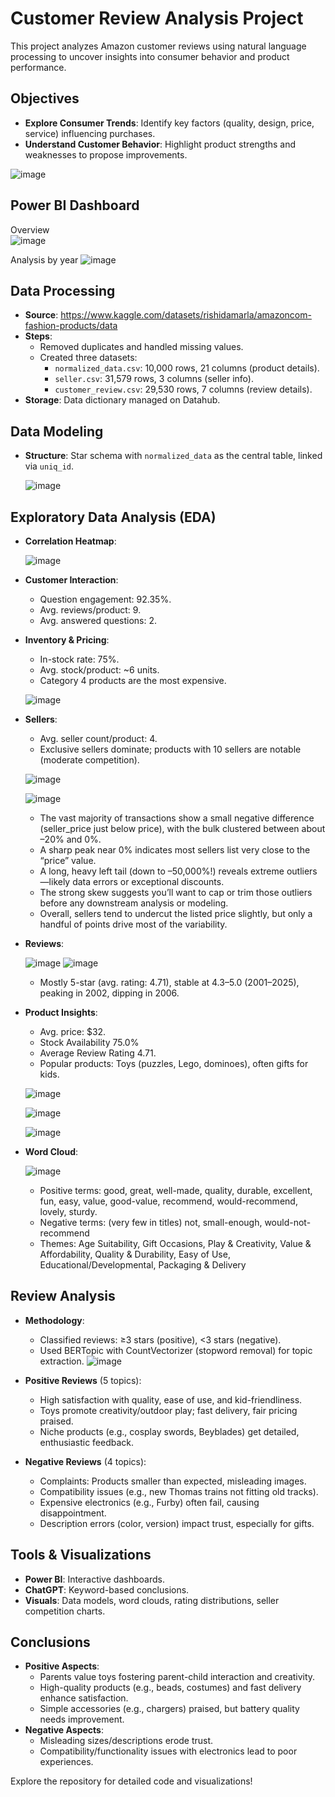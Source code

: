 # Customer Review Analysis Project

This project analyzes Amazon customer reviews using natural language processing to uncover insights into consumer behavior and product performance.

## Objectives
- **Explore Consumer Trends**: Identify key factors (quality, design, price, service) influencing purchases.
- **Understand Customer Behavior**: Highlight product strengths and weaknesses to propose improvements.

![image](https://github.com/user-attachments/assets/163a7bae-cc90-47ff-83b2-e52e8f63bb3b)
## Power BI Dashboard
Overview \
![image](https://github.com/user-attachments/assets/378a6920-c787-4d0f-9b61-682aecac8e27)

Analysis by year
![image](https://github.com/user-attachments/assets/98df43fc-df0d-48e4-80a1-15ad8dfd2e5a)


## Data Processing
- **Source**: https://www.kaggle.com/datasets/rishidamarla/amazoncom-fashion-products/data
- **Steps**:
  - Removed duplicates and handled missing values.
  - Created three datasets:
    - `normalized_data.csv`: 10,000 rows, 21 columns (product details).
    - `seller.csv`: 31,579 rows, 3 columns (seller info).
    - `customer_review.csv`: 29,530 rows, 7 columns (review details).
- **Storage**: Data dictionary managed on Datahub.

## Data Modeling
- **Structure**: Star schema with `normalized_data` as the central table, linked via `uniq_id`.

   ![image](https://github.com/user-attachments/assets/56effe5b-5c7e-432f-864e-6551ec535b8a)

  
## Exploratory Data Analysis (EDA)
- **Correlation Heatmap**:

  ![image](https://github.com/user-attachments/assets/3416efc4-7945-463b-9390-cb99f8a98283)

- **Customer Interaction**:
  - Question engagement: 92.35%.
  - Avg. reviews/product: 9.
  - Avg. answered questions: 2.

- **Inventory & Pricing**:
  - In-stock rate: 75%.
  - Avg. stock/product: ~6 units.
  - Category 4 products are the most expensive.

  ![image](https://github.com/user-attachments/assets/34aec84f-4668-4bfc-99e7-d3890968d4ab)



- **Sellers**:
  - Avg. seller count/product: 4.
  - Exclusive sellers dominate; products with 10 sellers are notable (moderate competition).
  
  ![image](https://github.com/user-attachments/assets/66fea14d-691b-4895-a309-8f1396b068cc)

  ![image](https://github.com/user-attachments/assets/0f5c5bac-13a6-4f63-8e2f-f0f6bbc2c3a6)


    - The vast majority of transactions show a small negative difference (seller_price just below price), with the bulk clustered between about –20% and 0%. 
    - A sharp peak near 0% indicates most sellers list very close to the “price” value. 
    - A long, heavy left tail (down to –50,000%!) reveals extreme outliers—likely data errors or exceptional discounts. 
    - The strong skew suggests you’ll want to cap or trim those outliers before any downstream analysis or modeling. 
    - Overall, sellers tend to undercut the listed price slightly, but only a handful of points drive most of the variability.

- **Reviews**:

  ![image](https://github.com/user-attachments/assets/dac9e638-d908-4144-a3ba-0f33bd93d60b)
  ![image](https://github.com/user-attachments/assets/ee4138e7-c460-4599-92aa-f0e47b203d69)

  
  - Mostly 5-star (avg. rating: 4.71), stable at 4.3–5.0 (2001–2025), peaking in 2002, dipping in 2006.
  
- **Product Insights**:
  - Avg. price: $32.
  - Stock Availability 75.0%
  - Average Review Rating 4.71.
  - Popular products: Toys (puzzles, Lego, dominoes), often gifts for kids.

  ![image](https://github.com/user-attachments/assets/23681179-de8a-4afb-b6cd-8d82ddc8fc46)

  ![image](https://github.com/user-attachments/assets/d2d7a4db-1a3c-429a-b7c5-7b9d85333129)

  ![image](https://github.com/user-attachments/assets/adc78951-4fb0-4781-be65-0c155f2b3caa)

- **Word Cloud**:

  ![image](https://github.com/user-attachments/assets/1690d610-9bc2-4daf-9a5a-0ac993d73b69)

  - Positive terms: good, great, well-made, quality, durable, excellent, fun, easy, value, good-value, recommend, would-recommend, lovely, sturdy.
  - Negative terms: (very few in titles) not, small-enough, would-not-recommend
  - Themes: Age Suitability, Gift Occasions, Play & Creativity, Value & Affordability, Quality & Durability, Easy of Use, Educational/Developmental, Packaging & Delivery
## Review Analysis
- **Methodology**:
  - Classified reviews: ≥3 stars (positive), <3 stars (negative).
  - Used BERTopic with CountVectorizer (stopword removal) for topic extraction.
  ![image](https://github.com/user-attachments/assets/f326fab7-9c8a-441b-bead-126a53648c7d)

- **Positive Reviews** (5 topics):
  - High satisfaction with quality, ease of use, and kid-friendliness.
  - Toys promote creativity/outdoor play; fast delivery, fair pricing praised.
  - Niche products (e.g., cosplay swords, Beyblades) get detailed, enthusiastic feedback.
- **Negative Reviews** (4 topics):
  - Complaints: Products smaller than expected, misleading images.
  - Compatibility issues (e.g., new Thomas trains not fitting old tracks).
  - Expensive electronics (e.g., Furby) often fail, causing disappointment.
  - Description errors (color, version) impact trust, especially for gifts.

## Tools & Visualizations
- **Power BI**: Interactive dashboards.
- **ChatGPT**: Keyword-based conclusions.
- **Visuals**: Data models, word clouds, rating distributions, seller competition charts.

## Conclusions
- **Positive Aspects**:
  - Parents value toys fostering parent-child interaction and creativity.
  - High-quality products (e.g., beads, costumes) and fast delivery enhance satisfaction.
  - Simple accessories (e.g., chargers) praised, but battery quality needs improvement.
- **Negative Aspects**:
  - Misleading sizes/descriptions erode trust.
  - Compatibility/functionality issues with electronics lead to poor experiences.

Explore the repository for detailed code and visualizations!
